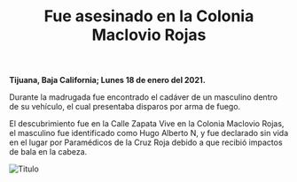 ﻿---
layout: blog
title: "Fue asesinado en la Colonia Maclovio Rojas"
Date: 2021-01-18
categories: tijuana
permalink: /:categories/:title:output_ext
image: /img/cnr/.jpeg
alt: "Titulo"
autor:
---


**Tijuana, Baja California; Lunes 18 de enero del 2021.** 


Durante la madrugada fue encontrado el cadáver de un masculino dentro de su vehículo, el cual presentaba disparos por arma de fuego. 


El descubrimiento fue en la Calle Zapata Vive en la Colonia Maclovio Rojas, el masculino fue identificado como Hugo Alberto N, y fue declarado sin vida en el lugar por Paramédicos de la Cruz Roja debido a que recibió impactos de bala en la cabeza.




<div id="carouselExampleSlidesOnly" class="carousel slide" data-ride="carousel">
  <div class="carousel-inner">
    <div class="carousel-item active">
       <img class="d-block w-100" src="/img/cnr/.jpeg" loading="lazy"  alt="Titulo">
    </div>
  </div>
</div>